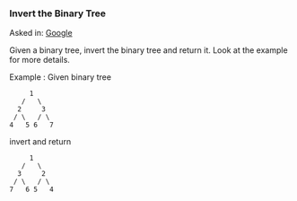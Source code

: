 ### Invert the Binary Tree

Asked in: [Google](#)

Given a binary tree, invert the binary tree and return it. 
Look at the example for more details.

Example : 
Given binary tree
```
     1
   /   \
  2     3
 / \   / \
4   5 6   7
```
invert and return
```
     1
   /   \
  3     2
 / \   / \
7   6 5   4
```